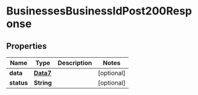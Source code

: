

# BusinessesBusinessIdPost200Response


## Properties

Name | Type | Description | Notes
------------ | ------------- | ------------- | -------------
**data** | [**Data7**](Data7.md) |  |  [optional]
**status** | **String** |  |  [optional]



